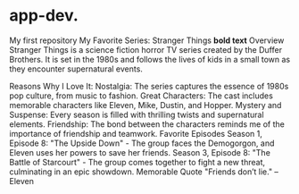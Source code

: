 # app-dev.
My first repository
My Favorite Series: Stranger Things   **bold text**
Overview
Stranger Things is a science fiction horror TV series created by the Duffer Brothers. It is set in the 1980s and follows the lives of kids in a small town as they encounter supernatural events.

Reasons Why I Love It:
Nostalgia: The series captures the essence of 1980s pop culture, from music to fashion.
Great Characters: The cast includes memorable characters like Eleven, Mike, Dustin, and Hopper.
Mystery and Suspense: Every season is filled with thrilling twists and supernatural elements.
Friendship: The bond between the characters reminds me of the importance of friendship and teamwork.
Favorite Episodes
Season 1, Episode 8: "The Upside Down" - The group faces the Demogorgon, and Eleven uses her powers to save her friends.
Season 3, Episode 8: "The Battle of Starcourt" - The group comes together to fight a new threat, culminating in an epic showdown.
Memorable Quote
"Friends don’t lie." – Eleven

